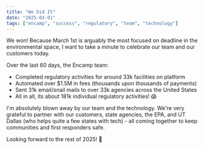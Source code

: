 ```yaml
---
title: "We Did It"
date: "2025-03-01"
tags: ["encamp", "success", "regulatory", "team", "technology"]
---
```


We won! Because March 1st is arguably the most focused on deadline in the
environmental space, I want to take a minute to celebrate our team and our
customers today.

Over the last 60 days, the Encamp team:

- Completed regulatory activities for around 33k facilities on platform
- Automated over $1.5M in fees (thousands upon thousands of payments)
- Sent 31k email/snail mails to over 33k agencies across the United States
- All in all, its about 181k individual regulatory activities! 😱

I'm absolutely blown away by our team and the technology. We're very grateful to
partner with our customers, state agencies, the EPA, and UT Dallas (who helps
quite a few states with tech) - all coming together to keep communities and
first responders safe.

Looking forward to the rest of 2025! 🚀
